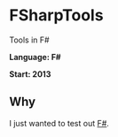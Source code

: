 # FSharpTools
Tools in F#

**Language: F#**

**Start: 2013**

## Why
I just wanted to test out [F#](https://en.wikipedia.org/wiki/F_Sharp_(programming_language)).

